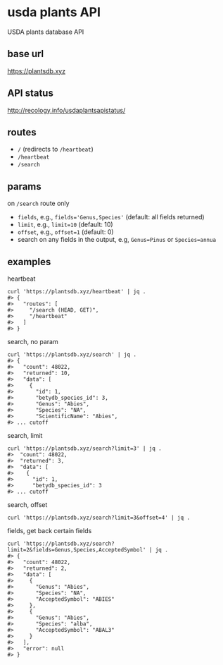 usda plants API
===============

USDA plants database API

## base url

<https://plantsdb.xyz>

## API status

<http://recology.info/usdaplantsapistatus/>

## routes

- `/` (redirects to `/heartbeat`)
- `/heartbeat`
- `/search`

## params

on `/search` route only

- `fields`, e.g., `fields='Genus,Species'` (default: all fields returned)
- `limit`, e.g., `limit=10` (default: 10)
- `offset`, e.g., `offset=1` (default: 0)
- search on any fields in the output, e.g, `Genus=Pinus` or `Species=annua`

## examples

heartbeat

```
curl 'https://plantsdb.xyz/heartbeat' | jq .
#> {
#>   "routes": [
#>     "/search (HEAD, GET)",
#>     "/heartbeat"
#>   ]
#> }
```

search, no param

```
curl 'https://plantsdb.xyz/search' | jq .
#> {
#>   "count": 48022,
#>   "returned": 10,
#>   "data": [
#>     {
#>       "id": 1,
#>       "betydb_species_id": 3,
#>       "Genus": "Abies",
#>       "Species": "NA",
#>       "ScientificName": "Abies",
#> ... cutoff
```

search, limit

```
curl 'https://plantsdb.xyz/search?limit=3' | jq .
#>  "count": 48022,
#>  "returned": 3,
#>  "data": [
#>    {
#>      "id": 1,
#>      "betydb_species_id": 3
#> ... cutoff
```

search, offset

```
curl 'https://plantsdb.xyz/search?limit=3&offset=4' | jq .
```

fields, get back certain fields


```
curl 'https://plantsdb.xyz/search?limit=2&fields=Genus,Species,AcceptedSymbol' | jq .
#> {
#>   "count": 48022,
#>   "returned": 2,
#>   "data": [
#>     {
#>       "Genus": "Abies",
#>       "Species": "NA",
#>       "AcceptedSymbol": "ABIES"
#>     },
#>     {
#>       "Genus": "Abies",
#>       "Species": "alba",
#>       "AcceptedSymbol": "ABAL3"
#>     }
#>   ],
#>   "error": null
#> }
```
